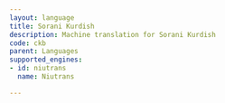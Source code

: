 ```yaml
---
layout: language
title: Sorani Kurdish
description: Machine translation for Sorani Kurdish
code: ckb
parent: Languages
supported_engines:
- id: niutrans
  name: Niutrans

---
```



